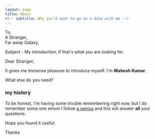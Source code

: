 ```yaml
---
layout: page
title: About 
<!-- subtitle: Why you'd want to go on a date with me -->
---
```


To,  
	A Stranger,  
	Far away Galaxy.  
    
Subject - My introduction, if that's what you are looking for.  

Dear Stranger,  

It gives me immense pleasure to introduce myself. I'm **Mahesh Kumar**.  

What else do you need?  

### my history  

To be honest, I'm having some trouble remembering right now, but I do remember some one whom I follow [a genius](https://www.youtube.com/watch?v=tnBQmEqBCY0) and this will answer **all** your questions.  

Hope you found it useful.  

Thanks